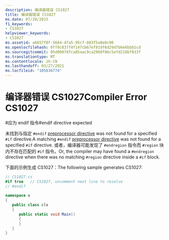 ```yaml
---
description: 编译器错误 CS1027
title: 编译器错误 CS1027
ms.date: 07/20/2015
f1_keywords:
- CS1027
helpviewer_keywords:
- CS1027
ms.assetid: a6657f0f-5664-47a5-95cf-803f5a0e0c90
ms.openlocfilehash: 0ff8c837f4f147cb67ef919f6d29d7b6e6bbb1cd
ms.sourcegitcommit: 05d0087dfca85aac9ca2960f86c5efd218bf833f
ms.translationtype: MT
ms.contentlocale: zh-CN
ms.lasthandoff: 03/27/2021
ms.locfileid: "105636774"
---
```

# <a name="compiler-error-cs1027"></a><span data-ttu-id="42daa-103">编译器错误 CS1027</span><span class="sxs-lookup"><span data-stu-id="42daa-103">Compiler Error CS1027</span></span>

<span data-ttu-id="42daa-104">\#应为 endif 指令</span><span class="sxs-lookup"><span data-stu-id="42daa-104">\#endif directive expected</span></span>  
  
 <span data-ttu-id="42daa-105">未找到与指定 `#endif` [preprocessor directive](../language-reference/preprocessor-directives.md#conditional-compilation) was not found for a specified `#if` directive.</span><span class="sxs-lookup"><span data-stu-id="42daa-105">A matching `#endif` [preprocessor directive](../language-reference/preprocessor-directives.md#conditional-compilation) was not found for a specified `#if` directive.</span></span> <span data-ttu-id="42daa-106">或者，编译器可能发现了 `#endregion` 指令而 `#region` 块内不存在匹配的 `#if` 指令。</span><span class="sxs-lookup"><span data-stu-id="42daa-106">Or, the compiler may have found a `#endregion` directive when there was no matching `#region` directive inside a `#if` block.</span></span>  
  
 <span data-ttu-id="42daa-107">下面的示例生成 CS1027：</span><span class="sxs-lookup"><span data-stu-id="42daa-107">The following sample generates CS1027:</span></span>  
  
```csharp  
// CS1027.cs  
#if true   // CS1027, uncomment next line to resolve  
// #endif  
  
namespace x  
{  
   public class clx  
   {  
      public static void Main()  
      {  
      }  
   }  
}  
```
